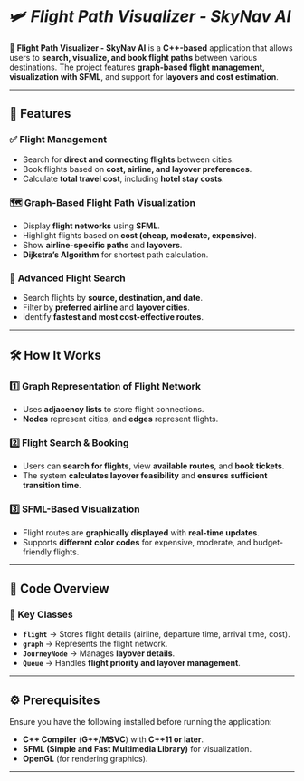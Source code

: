 # 🛩 ***Flight Path Visualizer - SkyNav AI***

🚀 **Flight Path Visualizer - SkyNav AI** is a **C++-based** application that allows users to **search, visualize, and book flight paths** between various destinations. The project features **graph-based flight management, visualization with SFML**, and support for **layovers and cost estimation**.

---

## 🌟 Features

### ✅ **Flight Management**
- Search for **direct and connecting flights** between cities.
- Book flights based on **cost, airline, and layover preferences**.
- Calculate **total travel cost**, including **hotel stay costs**.

### 🗺️ **Graph-Based Flight Path Visualization**
- Display **flight networks** using **SFML**.
- Highlight flights based on **cost (cheap, moderate, expensive)**.
- Show **airline-specific paths** and **layovers**.
- **Dijkstra’s Algorithm** for shortest path calculation.

### 🔎 **Advanced Flight Search**
- Search flights by **source, destination, and date**.
- Filter by **preferred airline** and **layover cities**.
- Identify **fastest and most cost-effective routes**.

---

## 🛠️ How It Works

### 1️⃣ **Graph Representation of Flight Network**
- Uses **adjacency lists** to store flight connections.
- **Nodes** represent cities, and **edges** represent flights.

### 2️⃣ **Flight Search & Booking**
- Users can **search for flights**, view **available routes**, and **book tickets**.
- The system **calculates layover feasibility** and **ensures sufficient transition time**.

### 3️⃣ **SFML-Based Visualization**
- Flight routes are **graphically displayed** with **real-time updates**.
- Supports **different color codes** for expensive, moderate, and budget-friendly flights.

---

## 📜 Code Overview

### **📌 Key Classes**
- **`flight`** → Stores flight details (airline, departure time, arrival time, cost).
- **`graph`** → Represents the flight network.
- **`JourneyNode`** → Manages **layover details**.
- **`Queue`** → Handles **flight priority and layover management**.

---

## ⚙️ Prerequisites

Ensure you have the following installed before running the application:

- **C++ Compiler** (**G++/MSVC**) with **C++11 or later**.
- **SFML (Simple and Fast Multimedia Library)** for visualization.
- **OpenGL** (for rendering graphics).

---


